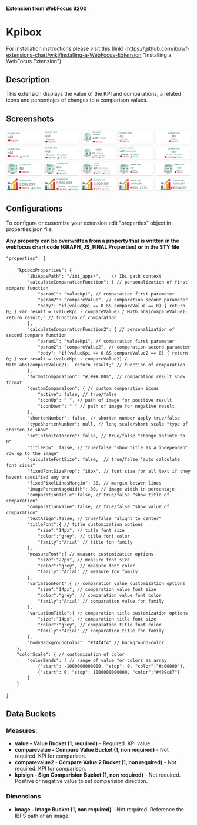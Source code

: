 
#### Extension from WebFocus 8200

# Kpibox

For installation instructions please visit this [link] (https://github.com/ibi/wf-extensions-chart/wiki/Installing-a-WebFocus-Extension "Installing a WebFocus Extension").

## Description

This extension displays the value of the KPI and comparations, a related icons and percentajes of changes to a comparison values.

## Screenshots

![screenshot_1](https://github.com/ibi/wf-extensions-chart/blob/master/com.ibi.kpibox/screenshots/image.png)

## Configurations

To configure or customize your extension edit "properties" object in properties.json file.

**Any property can be overwritten from a property that is written in the webfocus chart code (GRAPH_JS_FINAL Properties) or in the STY file**
	
	"properties": {
	
		"kpiboxProperties": {   
			"ibiAppsPath": "/ibi_apps/",	// Ibi path context
			"calculateComparationFunction": { // personalization of first compare function
				"param1": "valueKpi", // comparation first parameter
				"param2": "compareValue", // comparation second parameter
				"body": "if(valueKpi == 0 && compareValue == 0) { return 0; } var result = (valueKpi - compareValue) / Math.abs(compareValue);  return result;" // function of comparation
			},	
			"calculateComparationFunction2": { // personalization of second compare function
				"param1": "valueKpi", // comparation first parameter
				"param2": "compareValue2", // comparation second parameter
				"body": "if(valueKpi == 0 && compareValue2 == 0) { return 0; } var result = (valueKpi - compareValue2) / Math.abs(compareValue2);  return result;" // function of comparation
			},
			"formatComparation": "#,###.00%", // comparation result show format
			"customCompareIcon": { // custom comparation icons
				"active": false, // true/false
				"iconUp": " ", // path of image for positive result
				"iconDown": " " // path of image for negative result
			},
			"shortenNumber": false, // shorten number apply true/false
			"typeShortenNumber": null, // long scale/short scale "type of shorten to show"
			"setInfiniteToZero": false, // true/false "change infinte to 0"
			"titleRow": false, // true/false "show title as a independent row up to the image"
			"calculateFontSize": false,  // true/false "auto calculate font sizes"
			"fixedFontSizeProp": "18px", // font size for all text if they havent specified any one
			"fixedPixelLinesMargin": 20, // margin betwen lines
			"imagePercentageWidth": 30, // image width in percentaje
			"comparationTitle":false, // true/false "show title of comparation"
			"comparationValue":false, // true/false "show value of comparation"
			"textAlign":false, // true/false "alignt to center"
			"titleFont":{ // title customization options
			    "size":"14px", // title font size
			    "color":"grey", // title font color
			    "family":"Arial" // title fon family
			},
			"measureFont":{ // measure customization options
			    "size":"22px", // measure font size
			    "color":"grey", // measure font color
			    "family":"Arial" // measure fon family
			},
			"variationFont":{ // comparation value customization options
			    "size":"14px", // comparation value font size
			    "color":"grey", // comparation value font color
			    "family":"Arial" // comparation value fon family
			},
			"variationTitle":{ // comparation title customization options
			    "size":"14px", // comparation title font size
			    "color":"grey", // comparation title font color
			    "family":"Arial" // comparation title fon family
			},
			"bodyBackgroundColor": "#f4f4f4" // background-color
		},
		"colorScale": { // customization of color
			"colorBands": [ // range of value for colors as array
				{"start": -1000000000000, "stop": 0, "color":"#c00000"},
				{"start": 0, "stop": 1000000000000, "color":"#409c87"}
			]
		}
		
	}


## Data Buckets

### Measures:
* **value - Value Bucket (1, required)** - Required. KPI value
* **comparevalue - Compare Value Bucket (1, non required)** - Not required. KPI for comparison.
* **comparevalue2 - Compare Value 2 Bucket (1, non required)** - Not required. KPI for comparison.
* **kpisign - Sign Comparision Bucket (1, non required)** - Not required. Positive or negative value to set comparision direction.

### Dimensions
* **image - Image Bucket (1, non required)** - Not required. Reference the IBFS path of an image.
